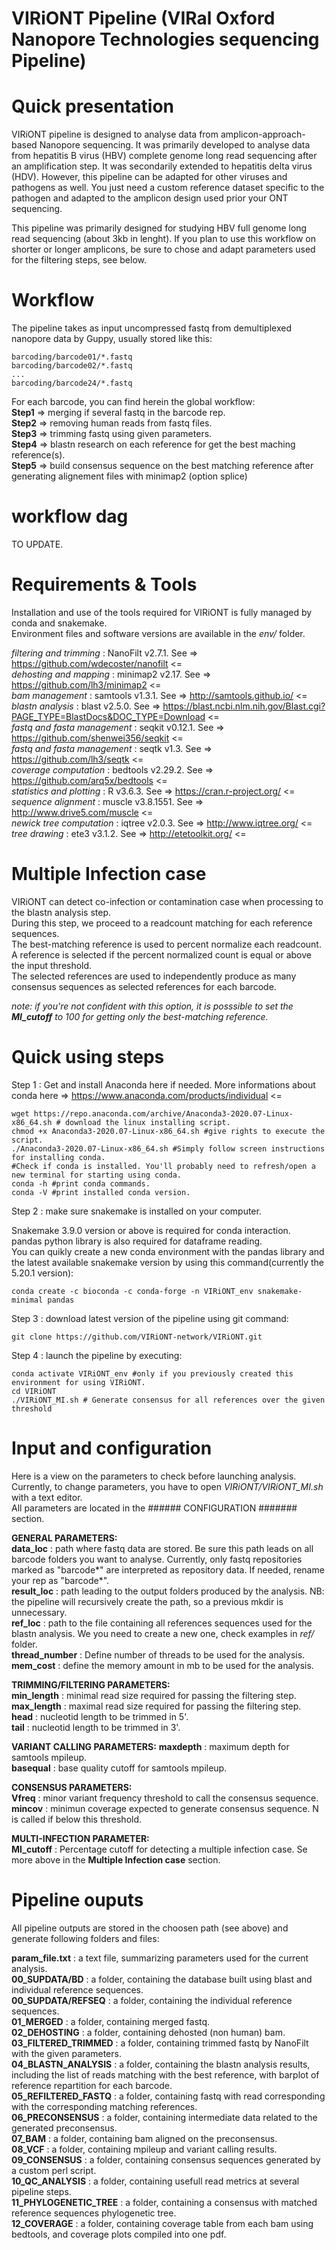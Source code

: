 # VIRiONT Pipeline (VIRal Oxford Nanopore Technologies sequencing Pipeline)

# Quick presentation

VIRiONT pipeline is designed to analyse data from amplicon-approach-based Nanopore sequencing. It was primarily developed to analyse data from hepatitis B virus (HBV) complete genome long read sequencing after an amplification step. It was secondarily extended to hepatitis delta virus (HDV). However, this pipeline can be adapted for other viruses and pathogens as well. You just need a custom reference dataset specific to the pathogen and adapted to the amplicon design used prior your ONT sequencing.

This pipeline was primarily designed for studying HBV full genome long read sequencing (about 3kb in lenght). If you plan to use this workflow on shorter or longer amplicons, be sure to chose and adapt parameters used for the filtering steps, see below.

# Workflow

The pipeline takes as input uncompressed fastq from demultiplexed nanopore data by Guppy, usually stored like this:  
```
barcoding/barcode01/*.fastq
barcoding/barcode02/*.fastq
...
barcoding/barcode24/*.fastq
``` 
For each barcode, you can find herein the global workflow:  
**Step1** => merging if several fastq in the barcode rep.  
**Step2** => removing human reads from fastq files.  
**Step3** => trimming fastq using given parameters.  
**Step4** => blastn research on each reference for get the best maching reference(s).     
**Step5** => build consensus sequence on the best matching reference after generating alignement files with minimap2 (option splice)    

# workflow dag

<!---
![image info](./documents/workflow.png)
-->
TO UPDATE.  

# Requirements & Tools

Installation and use of the tools required for VIRiONT is fully managed by conda and snakemake.  
Environment files and software versions are available in the *env/* folder.  

*filtering and trimming* : NanoFilt v2.7.1. See => https://github.com/wdecoster/nanofilt <=  
*dehosting and mapping* : minimap2 v2.17. See => https://github.com/lh3/minimap2 <=  
*bam management* : samtools v1.3.1. See => http://samtools.github.io/ <=  
*blastn analysis* : blast v2.5.0. See => https://blast.ncbi.nlm.nih.gov/Blast.cgi?PAGE_TYPE=BlastDocs&DOC_TYPE=Download <=  
*fastq and fasta management* : seqkit v0.12.1. See => https://github.com/shenwei356/seqkit <=  
*fastq and fasta management* : seqtk v1.3. See => https://github.com/lh3/seqtk <=   
*coverage computation* : bedtools v2.29.2. See => https://github.com/arq5x/bedtools <=   
*statistics and plotting* : R v3.6.3. See => https://cran.r-project.org/ <=  
*sequence alignment* : muscle v3.8.1551. See => http://www.drive5.com/muscle <=  
*newick tree computation* : iqtree v2.0.3. See => http://www.iqtree.org/ <=  
*tree drawing* : ete3 v3.1.2. See => http://etetoolkit.org/ <=  

# Multiple Infection case

VIRiONT can detect co-infection or contamination case when processing to the blastn analysis step.  
During this step, we proceed to a readcount matching for each reference sequences.  
The best-matching reference is used to percent normalize each readcount.  
A reference is selected if the percent normalized count is equal or above the input threshold.  
The selected references are used to independently produce as many consensus sequences as selected references for each barcode.  

*note: if you're not confident with this option, it is posssible to set the **MI_cutoff** to 100 for getting only the best-matching reference.*

# Quick using steps

Step 1 : Get and install Anaconda here if needed. More informations about conda here => https://www.anaconda.com/products/individual <=  
```
wget https://repo.anaconda.com/archive/Anaconda3-2020.07-Linux-x86_64.sh # download the linux installing script.
chmod +x Anaconda3-2020.07-Linux-x86_64.sh #give rights to execute the script.
./Anaconda3-2020.07-Linux-x86_64.sh #Simply follow screen instructions for installing conda.
#Check if conda is installed. You'll probably need to refresh/open a new terminal for starting using conda.
conda -h #print conda commands.
conda -V #print installed conda version.
```
Step 2 : make sure snakemake is installed on your computer.  

Snakemake 3.9.0 version or above is required for conda interaction.  
pandas python library is also required for dataframe reading.  
You can quikly create a new conda environment with the pandas library and the latest available snakemake version by using this command(currently the 5.20.1 version):  
```
conda create -c bioconda -c conda-forge -n VIRiONT_env snakemake-minimal pandas
```
Step 3 : download latest version of the pipeline using git command:  
```
git clone https://github.com/VIRiONT-network/VIRiONT.git
```
Step 4 : launch the pipeline by executing:  
```
conda activate VIRiONT_env #only if you previously created this environment for using VIRiONT.
cd VIRiONT
./VIRiONT_MI.sh # Generate consensus for all references over the given threshold
```

# Input and configuration

Here is a view on the parameters to check before launching analysis. Currently, to change parameters, you have to open  *VIRiONT/VIRiONT_MI.sh* with a text editor.  
All parameters are located in the ###### CONFIGURATION ####### section.  

**GENERAL PARAMETERS:**  
**data_loc** : path where fastq data are stored. Be sure this path leads on all barcode folders you want to analyse. Currently, only fastq repositories marked as "barcode*" are interpreted as repository data. If needed, rename your rep as "barcode*".  
**result_loc** : path leading to the output folders produced by the analysis. NB: the pipeline will recursively create the path, so a previous mkdir is unnecessary.  
**ref_loc** : path to the file containing all references sequences used for the blastn analysis. We you need to create a new one, check examples in *ref/* folder.  
**thread_number** : Define number of threads to be used for the analysis.  
**mem_cost** : define the memory amount in mb to be used for the analysis.  

**TRIMMING/FILTERING PARAMETERS:**  
**min_length** : minimal read size required for passing the filtering step.  
**max_length** : maximal read size required for passing the filtering step.  
**head** : nucleotid length to be trimmed in 5'.  
**tail** : nucleotid length to be trimmed in 3'.  

**VARIANT CALLING PARAMETERS:**
**maxdepth** : maximum depth for samtools mpileup.  
**basequal** : base quality cutoff for samtools mpileup.  

**CONSENSUS PARAMETERS:**   
**Vfreq** : minor variant frequency threshold to call the consensus sequence.  
**mincov** : minimun coverage expected to generate consensus sequence. N is called if below this threshold.  

**MULTI-INFECTION PARAMETER:**  
**MI_cutoff** : Percentage cutoff for detecting a multiple infection case.  Se more above in the **Multiple Infection case** section.  

# Pipeline ouputs

All pipeline outputs are stored in the choosen path (see above) and generate following folders and files:  

**param_file.txt** : a text file, summarizing parameters used for the current analysis.   
**00_SUPDATA/BD** : a folder, containing the database built using blast and individual reference sequences.  
**00_SUPDATA/REFSEQ** : a folder, containing the individual reference sequences.  
**01_MERGED** : a folder, containing merged fastq.  
**02_DEHOSTING** : a folder, containing dehosted (non human) bam.  
**03_FILTERED_TRIMMED** : a folder, containing trimmed fastq by NanoFilt with the given parameters.  
**04_BLASTN_ANALYSIS** : a folder, containing the blastn analysis results, including the list of reads matching with the best reference, with barplot of reference repartition for each barcode.  
**05_REFILTERED_FASTQ** : a folder, containing fastq with read corresponding with the corresponding matching references.   
**06_PRECONSENSUS** : a folder, containing intermediate data related to the generated preconsensus.  
**07_BAM** : a folder, containing bam aligned on the preconsensus.  
**08_VCF** : a folder, containing mpileup and variant calling results.  
**09_CONSENSUS** : a folder, containing consensus sequences generated by a custom perl script.  
**10_QC_ANALYSIS** : a folder, containing usefull read metrics at several pipeline steps.  
**11_PHYLOGENETIC_TREE** : a folder, containing a consensus with matched reference sequences phylogenetic tree.  
**12_COVERAGE** : a folder, containing coverage table from each bam using bedtools, and coverage plots compiled into one pdf.  

